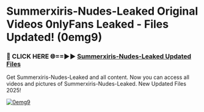 # Summerxiris-Nudes-Leaked Original Videos 0nlyFans Leaked - Files Updated! (0emg9)

<h3>🔴 CLICK HERE 🌐==►► <a href="https://tinyurl.com/5h6xmrr3" rel="nofollow">Summerxiris-Nudes-Leaked Updated Files</a></h3>

Get Summerxiris-Nudes-Leaked and all content. Now you can access all videos and pictures of Summerxiris-Nudes-Leaked. New Updated Files 2025!

[![0emg9](https://i.imgur.com/KVD873Z.gif)](https://tinyurl.com/5h6xmrr3)
